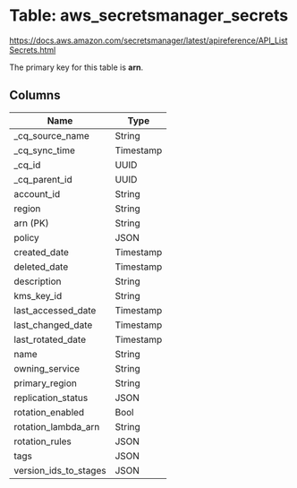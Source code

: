 # Table: aws_secretsmanager_secrets

https://docs.aws.amazon.com/secretsmanager/latest/apireference/API_ListSecrets.html

The primary key for this table is **arn**.


## Columns
| Name          | Type          |
| ------------- | ------------- |
|_cq_source_name|String|
|_cq_sync_time|Timestamp|
|_cq_id|UUID|
|_cq_parent_id|UUID|
|account_id|String|
|region|String|
|arn (PK)|String|
|policy|JSON|
|created_date|Timestamp|
|deleted_date|Timestamp|
|description|String|
|kms_key_id|String|
|last_accessed_date|Timestamp|
|last_changed_date|Timestamp|
|last_rotated_date|Timestamp|
|name|String|
|owning_service|String|
|primary_region|String|
|replication_status|JSON|
|rotation_enabled|Bool|
|rotation_lambda_arn|String|
|rotation_rules|JSON|
|tags|JSON|
|version_ids_to_stages|JSON|